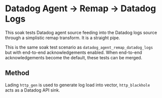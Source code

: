 # Datadog Agent -> Remap -> Datadog Logs

This soak tests Datadog agent source feeding into the Datadog logs source
through a simplistic remap transform. It is a straight pipe.

This is the same soak test scenario as `datadog_agent_remap_datadog_logs`
but with end-to-end acknowledgements enabled. When end-to-end
acknowledgements become the default, these tests can be merged.

## Method

Lading `http_gen` is used to generate log load into vector, `http_blackhole`
acts as a Datadog API sink.
